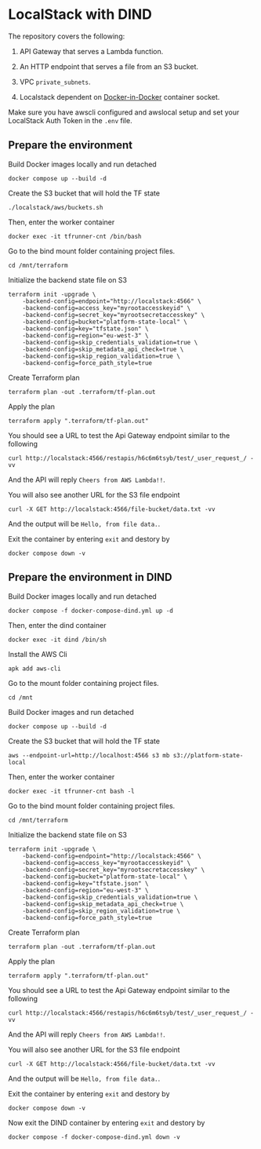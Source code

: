 # LocalStack with DIND

The repository covers the following:

1) API Gateway that serves a Lambda function.

2) An HTTP endpoint that serves a file from an S3 bucket. 

3) VPC `private_subnets`.

4) Localstack dependent on [Docker-in-Docker](https://hub.docker.com/_/docker) container socket.

Make sure you have awscli configured and awslocal setup and set your LocalStack Auth Token in the `.env` file.

## Prepare the environment

Build Docker images locally and run detached

    docker compose up --build -d

Create the S3 bucket that will hold the TF state

    ./localstack/aws/buckets.sh

Then, enter the worker container

    docker exec -it tfrunner-cnt /bin/bash

Go to the bind mount folder containing project files.

    cd /mnt/terraform

Initialize the backend state file on S3

    terraform init -upgrade \
        -backend-config=endpoint="http://localstack:4566" \
        -backend-config=access_key="myrootaccesskeyid" \
        -backend-config=secret_key="myrootsecretaccesskey" \
        -backend-config=bucket="platform-state-local" \
        -backend-config=key="tfstate.json" \
        -backend-config=region="eu-west-3" \
        -backend-config=skip_credentials_validation=true \
        -backend-config=skip_metadata_api_check=true \
        -backend-config=skip_region_validation=true \
        -backend-config=force_path_style=true

Create Terraform plan

    terraform plan -out .terraform/tf-plan.out
    
Apply the plan

    terraform apply ".terraform/tf-plan.out"

You should see a URL to test the Api Gateway endpoint similar to the following

    curl http://localstack:4566/restapis/h6c6m6tsyb/test/_user_request_/ -vv

And the API will reply `Cheers from AWS Lambda!!`.

You will also see another URL for the S3 file endpoint

    curl -X GET http://localstack:4566/file-bucket/data.txt -vv

And the output will be `Hello, from file data.`.

Exit the container by entering `exit` and destory by

    docker compose down -v


## Prepare the environment in DIND

Build Docker images locally and run detached

    docker compose -f docker-compose-dind.yml up -d

Then, enter the dind container

    docker exec -it dind /bin/sh

Install the AWS Cli

    apk add aws-cli

Go to the mount folder containing project files.

    cd /mnt

Build Docker images and run detached

    docker compose up --build -d

Create the S3 bucket that will hold the TF state

    aws --endpoint-url=http://localhost:4566 s3 mb s3://platform-state-local

Then, enter the worker container

    docker exec -it tfrunner-cnt bash -l

Go to the bind mount folder containing project files.

    cd /mnt/terraform

Initialize the backend state file on S3

    terraform init -upgrade \
        -backend-config=endpoint="http://localstack:4566" \
        -backend-config=access_key="myrootaccesskeyid" \
        -backend-config=secret_key="myrootsecretaccesskey" \
        -backend-config=bucket="platform-state-local" \
        -backend-config=key="tfstate.json" \
        -backend-config=region="eu-west-3" \
        -backend-config=skip_credentials_validation=true \
        -backend-config=skip_metadata_api_check=true \
        -backend-config=skip_region_validation=true \
        -backend-config=force_path_style=true

Create Terraform plan

    terraform plan -out .terraform/tf-plan.out
    
Apply the plan

    terraform apply ".terraform/tf-plan.out"

You should see a URL to test the Api Gateway endpoint similar to the following

    curl http://localstack:4566/restapis/h6c6m6tsyb/test/_user_request_/ -vv

And the API will reply `Cheers from AWS Lambda!!`.

You will also see another URL for the S3 file endpoint

    curl -X GET http://localstack:4566/file-bucket/data.txt -vv

And the output will be `Hello, from file data.`.

Exit the container by entering `exit` and destory by

    docker compose down -v

Now exit the DIND container by entering `exit` and destory by

    docker compose -f docker-compose-dind.yml down -v
